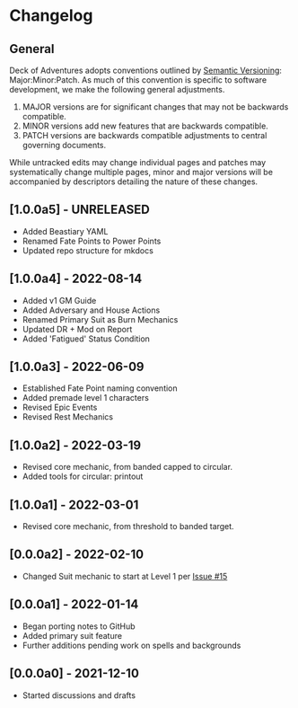 # Changelog

## General

Deck of Adventures adopts conventions outlined by
[Semantic Versioning](https://semver.org/): Major:Minor:Patch. As much of this convention
is specific to software development, we make the following general adjustments.

1. MAJOR versions are for significant changes that may not be backwards compatible. 
2. MINOR versions add new features that are backwards compatible. 
3. PATCH versions are backwards compatible adjustments to central governing documents.

While untracked edits may change individual pages and patches may systematically change
multiple pages, minor and major versions will be accompanied by descriptors detailing
the nature of these changes.

## [1.0.0a5] - UNRELEASED
+ Added Beastiary YAML
+ Renamed Fate Points to Power Points
+ Updated repo structure for mkdocs

## [1.0.0a4] - 2022-08-14
+ Added v1 GM Guide
+ Added Adversary and House Actions
+ Renamed Primary Suit as Burn Mechanics
+ Updated DR + Mod on Report
+ Added 'Fatigued' Status Condition

## [1.0.0a3] - 2022-06-09
+ Established Fate Point naming convention
+ Added premade level 1 characters
+ Revised Epic Events
+ Revised Rest Mechanics
 
## [1.0.0a2] - 2022-03-19
+ Revised core mechanic, from banded capped to circular.
+ Added tools for circular: printout

## [1.0.0a1] - 2022-03-01
+ Revised core mechanic, from threshold to banded target.

## [0.0.0a2] - 2022-02-10
+ Changed Suit mechanic to start at Level 1 per 
  [Issue #15](https://github.com/DeckofAdventures/TheGame/issues/15)

## [0.0.0a1] - 2022-01-14
+ Began porting notes to GitHub
+ Added primary suit feature
+ Further additions pending work on spells and backgrounds

## [0.0.0a0] - 2021-12-10
+ Started discussions and drafts

